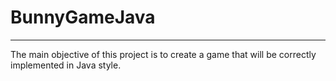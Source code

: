 # BunnyGameJava
---
The main objective of this project is to create a game that will be correctly implemented in Java style.
